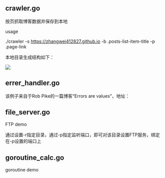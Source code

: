 ## crawler.go

按页抓取博客数据并保存到本地

usage

./crawler -s https://zhangwei412827.github.io -b .posts-list-item-title -p .page-link

本地目录生成结构如下：

![](https://zhangwei412827.github.io/images/crawler.png)

## errer_handler.go

该例子来自于Rob Pike的一篇博客“Errors are values”，地址：
[]("https://blog.golang.org/errors-are-values")

## file_server.go

FTP demo

通过设置-r指定目录，通过-p指定监听端口，即可对该目录设置FTP服务，绑定在-p设置的端口上

## goroutine_calc.go

goroutine demo
